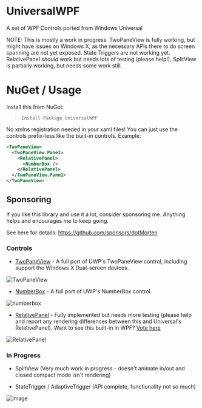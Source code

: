 # UniversalWPF
A set of WPF Controls ported from Windows Universal

NOTE: This is mostly a work in progress. TwoPaneView is fully working, but might have issues on Windows X, as the necessary APIs there to do screen spanning are not yet exposed.
State Triggers are not working yet. RelativePanel _should_ work but needs lots of testing (please help!), SplitView is partially working, but needs some work still.

# NuGet / Usage

Install this from NuGet:

> `Install-Package UniversalWPF`

No xmlns registration needed in your xaml files! You can just use the controls prefix-less like the built-in controls. Example:

```xml
<TwoPaneView>
  <TwoPaneView.Pane1>
    <RelativePanel>
      <NumberBox />
    </RelativePanel>
  </TwoPaneView.Pane1>
</TwoPaneView>
```

## Sponsoring

If you like this library and use it a lot, consider sponsoring me. Anything helps and encourages me to keep going.

See here for details: https://github.com/sponsors/dotMorten

### Controls
 - [TwoPaneView](https://docs.microsoft.com/en-us/windows/uwp/design/controls-and-patterns/two-pane-view) - A full port of UWP's TwoPaneView control, including support the Windows X Dual-screen devices.
 
![TwoPaneView](https://user-images.githubusercontent.com/1378165/74808461-c238c700-529f-11ea-93c5-33ca1063f8fd.gif)

 - [NumberBox](https://docs.microsoft.com/en-us/windows/uwp/design/controls-and-patterns/number-box) - A full port of UWP's NumberBox control.

![numberbox](https://user-images.githubusercontent.com/1378165/75103965-70ea4980-55b7-11ea-843d-57dcc021053f.gif)

 - [RelativePanel](https://docs.microsoft.com/en-us/uwp/api/Windows.UI.Xaml.Controls.RelativePanel) - Fully implemented but needs more testing (please help and report any rendering differences between this and Universal's RelativePanel). Want to see this built-in in WPF? [Vote here](https://github.com/dotnet/wpf/issues/112)
 
 ![RelativePanel](https://cloud.githubusercontent.com/assets/1378165/10120048/b76250f0-645e-11e5-9b4d-2a0d7026a467.gif)

### In Progress

 - SplitView (Very much work in progress - doesn't animate in/out and closed compact mode isn't rendering)

 - StateTrigger / AdaptiveTrigger (API complete, functionality not so much)
 
 ![image](https://cloud.githubusercontent.com/assets/1378165/10121609/94743df6-64a9-11e5-9908-29c0aeaf3c7f.png)

 
